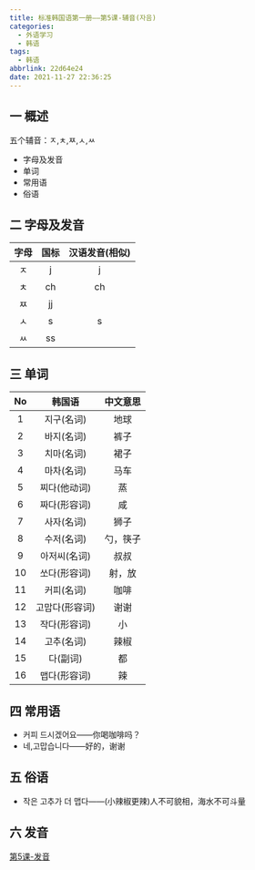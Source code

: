 ```yaml
---
title: 标准韩国语第一册——第5课-辅音(자음)
categories:
  - 外语学习
  - 韩语
tags:
  - 韩语
abbrlink: 22d64e24
date: 2021-11-27 22:36:25
---
```

## 一 概述

五个辅音：ㅈ,ㅊ,ㅉ,ㅅ,ㅆ

* 字母及发音
* 单词
* 常用语
* 俗语

<!--more-->

## 二 字母及发音

| 字母 | 国标 | 汉语发音(相似) |
| :--: | :--: | :------------: |
|  ㅈ  |  j   |       j        |
|  ㅊ  |  ch  |       ch       |
|  ㅉ  |  jj  |                |
|  ㅅ  |  s   |       s        |
|  ㅆ  |  ss  |                |

## 三 单词

|  No  |     韩国语     | 中文意思 |
| :--: | :------------: | :------: |
|  1   |   지구(名词)   |   地球   |
|  2   |   바지(名词)   |   裤子   |
|  3   |   치마(名词)   |   裙子   |
|  4   |   마차(名词)   |   马车   |
|  5   |  찌다(他动词)  |    蒸    |
|  6   |  짜다(形容词)  |    咸    |
|  7   |   사자(名词)   |   狮子   |
|  8   |   수저(名词)   | 勺，筷子 |
|  9   |  아저씨(名词)  |   叔叔   |
|  10  |  쏘다(形容词)  |  射，放  |
|  11  |   커피(名词)   |   咖啡   |
|  12  | 고맙다(形容词) |   谢谢   |
|  13  |  작다(形容词)  |    小    |
|  14  |   고추(名词)   |   辣椒   |
|  15  |    다(副词)    |    都    |
|  16  |  맵다(形容词)  |    辣    |

## 四 常用语

* 커피 드시겠어요——你喝咖啡吗？
* 네,고맙습니다——好的，谢谢

## 五 俗语

* 작은 고추가 더 맵다——(小辣椒更辣)人不可貌相，海水不可斗量

## 六 发音
[第5课-发音](https://biz.cli.im/test/DK485304?coding=IayGMP&qrurl=http%3A%2F%2Fqr31.cn%2FIayGMP&gtype=2)